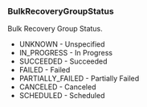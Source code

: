 ### BulkRecoveryGroupStatus
Bulk Recovery Group Status.

- UNKNOWN - Unspecified
- IN_PROGRESS - In Progress
- SUCCEEDED - Succeeded
- FAILED - Failed
- PARTIALLY_FAILED - Partially Failed
- CANCELED - Canceled
- SCHEDULED - Scheduled

